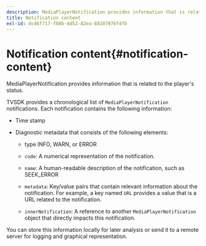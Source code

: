 ```yaml
---
description: MediaPlayerNotification provides information that is related to the player's status.
title: Notification content
exl-id: dc46f717-f08b-4d52-82ea-88107076f4fb
---
```

# Notification content{#notification-content}

MediaPlayerNotification provides information that is related to the player's status.

TVSDK provides a chronological list of `MediaPlayerNotification` notifications. Each notification contains the following information:

* Time stamp 
* Diagnostic metadata that consists of the following elements:

    * type INFO, WARN, or ERROR 
    * `code`: A numerical representation of the notification. 
    * `name`: A human-readable description of the notification, such as SEEK_ERROR 
    * `metadata`: Key/value pairs that contain relevant information about the notification. For example, a key named `URL` provides a value that is a URL related to the notification. 
    
    * `innerNotification`: A reference to another `MediaPlayerNotification` object that directly impacts this notification.

You can store this information locally for later analysis or send it to a remote server for logging and graphical representation.
